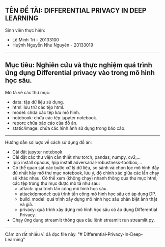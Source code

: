 TÊN ĐỀ TÀI: DIFFERENTIAL PRIVACY IN DEEP LEARNING
---------------------------------------------------------------------
Sinh viên thực hiện:
- Lê Minh Trí - 20133100
- Huỳnh Nguyễn Như Nguyên - 20133019
---------------------------------------------------------------------
Mục tiêu: Nghiên cứu và thực nghiệm quá trình ứng dụng Differential privacy vào trong mô hình học sâu.
---------------------------------------------------------------------
Mô tả về các thư mục:
- data: tập dữ liệu sử dụng.
- html: lưu trữ các tệp html.
- model: chứa các tệp lưu mô hình.
- notebook: chứa các tệp jupyter notebook.
- report: chứa báo cáo của đồ án.
- static/image: chứa các hình ảnh sử dụng trong báo cáo. 
---------------------------------------------------------------------
Hướng dẫn sơ lược về cách sử dụng đồ án:
- Cài đặt jupyter notebook
- Cài đặt các thư viện cần thiết như torch, pandas, numpy, cv2,...
- !pip install opacus, !pip install adversarial-robustness-toolbox,...
- Có thể quan sát các bước xử lý dữ liệu, so sánh và chọn lọc mô hình đầy đủ nhất hãy mở thư mục notebook, lưu ý, độ chính xác giữa các lần chạy sẽ khác nhau. Có thể xem (không chạy) nhanh thông qua thư mục html, các tệp trong thư mục được mô tả như sau:
    - attack: quá trình tấn công mô hình học sâu.
    - attackdpmodel: quá trình tấn công mô hình học sâu có áp dụng DP.
    - build_model: quá trình xây dựng mô hình học sâu phân biệt ảnh thật và giả.
    - privacy: quá trình xây dựng mô hình học sâu có áp dụng Differential Privacy.
- Chạy ứng dụng streamlit thông qua câu lệnh streamlit run streamlit.py.
---------------------------------------------------------------------
Cảm ơn rất nhiều vì đã đọc file này. "# Differential-Privacy-In-Deep-Learning" 
